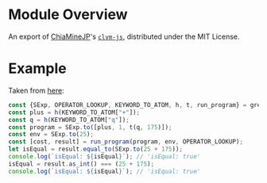# Module Overview

An export of [ChiaMineJP](https://twitter.com/chia_mine)'s [`clvm-js`](https://github.com/Chia-Mine/clvm-js), distributed under the MIT License.

# Example

Taken from [here](https://github.com/Chia-Mine/clvm-js#example):

```js
const {SExp, OPERATOR_LOOKUP, KEYWORD_TO_ATOM, h, t, run_program} = greenweb.clvm;
const plus = h(KEYWORD_TO_ATOM["+"]);
const q = h(KEYWORD_TO_ATOM["q"]);
const program = SExp.to([plus, 1, t(q, 175)]);
const env = SExp.to(25);
const [cost, result] = run_program(program, env, OPERATOR_LOOKUP);
let isEqual = result.equal_to(SExp.to(25 + 175));
console.log(`isEqual: ${isEqual}`); // 'isEqual: true'
isEqual = result.as_int() === (25 + 175);
console.log(`isEqual: ${isEqual}`); // 'isEqual: true'
```